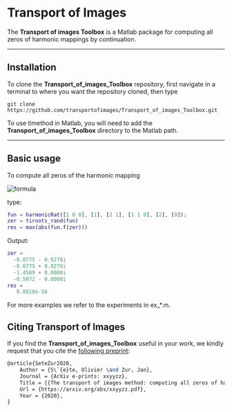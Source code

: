 # Transport of Images

The **Transport of images Toolbox** is a Matlab package for computing all zeros of harmonic mappings by continuation.

---

## Installation

To clone the **Transport_of_images_Toolbox** repository, first navigate in a terminal to where you want the repository cloned, then type
```
git clone https://github.com/transportofimages/Transport_of_images_Toolbox.git
```
To use timethod in Matlab, you will need to add the **Transport_of_images_Toolbox** directory to the Matlab path.

---

## Basic usage

To compute all zeros of the harmonic mapping

![formula](https://render.githubusercontent.com/render/math?math=f(z)=z^2%2B\overline{\left(\frac{2z%2B1}{z^2%2Bz}\right)}%2B2\log|z|,)

type:

```matlab
fun = harmonicRat([1 0 0], [1], [2 1], [1 1 0], [2], [0]);
zer = tiroots_rand(fun)
res = max(abs(fun.f(zer)))
```
Output:

```matlab
zer =
  -0.8775 - 0.9278i
  -0.8775 + 0.9278i
  -1.4569 + 0.0000i
  -0.5872 - 0.0000i
res =
   8.8818e-16
```

For more examples we refer to the experiments in ex_*.m.


## Citing Transport of Images

If you find the **Transport_of_images_Toolbox** useful in your work, we kindly request that you cite the [following preprint](https://arxiv.org/abs/xxyyzz):

```latex
@article{SeteZur2020,
	Author = {S\`{e}te, Olivier \and Zur, Jan},
	Journal = {ArXiv e-prints: xxyyzz},
	Title = {{The transport of images method: computing all zeros of harmonic mappings by continuation}},
	Url = {https://arxiv.org/abs/xxyyzz.pdf},
	Year = {2020},
}
```

